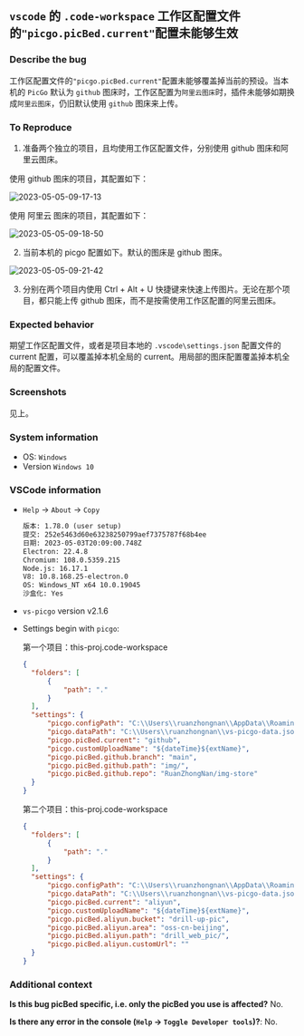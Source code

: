 ## `vscode` 的 `.code-workspace` 工作区配置文件的`"picgo.picBed.current"`配置未能够生效

### Describe the bug

工作区配置文件的`"picgo.picBed.current"`配置未能够覆盖掉当前的预设。当本机的 `PicGo` 默认为 `github` 图床时，工作区配置为`阿里云图床`时，插件未能够如期换成`阿里云图床`，仍旧默认使用 `github` 图床来上传。

### To Reproduce

1. 准备两个独立的项目，且均使用工作区配置文件，分别使用 github 图床和阿里云图床。

使用 github 图床的项目，其配置如下：

![2023-05-05-09-17-13](https://cdn.jsdelivr.net/gh/ruan-cat/img-store/img/2023-05-05-09-17-13.png)

使用 阿里云 图床的项目，其配置如下：

![2023-05-05-09-18-50](https://cdn.jsdelivr.net/gh/ruan-cat/img-store/img/2023-05-05-09-18-50.png)

2. 当前本机的 picgo 配置如下。默认的图床是 github 图床。

![2023-05-05-09-21-42](https://cdn.jsdelivr.net/gh/ruan-cat/img-store/img/2023-05-05-09-21-42.png)

3. 分别在两个项目内使用 Ctrl + Alt + U 快捷键来快速上传图片。无论在那个项目，都只能上传 github 图床，而不是按需使用工作区配置的阿里云图床。

### Expected behavior

期望工作区配置文件，或者是项目本地的 `.vscode\settings.json` 配置文件的 current 配置，可以覆盖掉本机全局的 current。用局部的图床配置覆盖掉本机全局的配置文件。

### Screenshots

见上。

### System information

- OS: `Windows`
- Version `Windows 10`

### VSCode information

- `Help` -> `About` -> `Copy`

  ```txt
  版本: 1.78.0 (user setup)
  提交: 252e5463d60e63238250799aef7375787f68b4ee
  日期: 2023-05-03T20:09:00.748Z
  Electron: 22.4.8
  Chromium: 108.0.5359.215
  Node.js: 16.17.1
  V8: 10.8.168.25-electron.0
  OS: Windows_NT x64 10.0.19045
  沙盒化: Yes
  ```

- `vs-picgo` version
  v2.1.6

- Settings begin with `picgo`:

  第一个项目：this-proj.code-workspace

  ```json
  {
  	"folders": [
  		{
  			"path": "."
  		}
  	],
  	"settings": {
  		"picgo.configPath": "C:\\Users\\ruanzhongnan\\AppData\\Roaming\\picgo\\data.json",
  		"picgo.dataPath": "C:\\Users\\ruanzhongnan\\vs-picgo-data.json",
  		"picgo.picBed.current": "github",
  		"picgo.customUploadName": "${dateTime}${extName}",
  		"picgo.picBed.github.branch": "main",
  		"picgo.picBed.github.path": "img/",
  		"picgo.picBed.github.repo": "RuanZhongNan/img-store"
  	}
  }
  ```

  第二个项目：this-proj.code-workspace

  ```json
  {
  	"folders": [
  		{
  			"path": "."
  		}
  	],
  	"settings": {
  		"picgo.configPath": "C:\\Users\\ruanzhongnan\\AppData\\Roaming\\picgo\\data.json",
  		"picgo.dataPath": "C:\\Users\\ruanzhongnan\\vs-picgo-data.json",
  		"picgo.picBed.current": "aliyun",
  		"picgo.customUploadName": "${dateTime}${extName}",
  		"picgo.picBed.aliyun.bucket": "drill-up-pic",
  		"picgo.picBed.aliyun.area": "oss-cn-beijing",
  		"picgo.picBed.aliyun.path": "drill_web_pic/",
  		"picgo.picBed.aliyun.customUrl": ""
  	}
  }
  ```

### Additional context

**Is this bug picBed specific, i.e. only the picBed you use is affected?** No.

**Is there any error in the console (`Help` -> `Toggle Developer tools`)?**: No.

